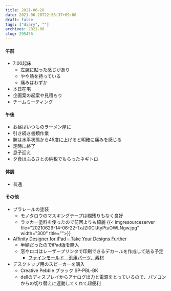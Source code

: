 ```yaml
---
title: 2021-06-28
date: 2021-06-28T22:56:37+09:00
draft: false
tags: ["diary", ""]
archives: 2021-06
slug: 295456
---
```

#### 午前
- 7:00起床
  - 左腕に貼った感じがあり
  - やや熱を持っている
  - 痛みはわずか
- 本日在宅
- 企画案の起案や見積もり
- チームミーティング
#### 午後
- お昼はいつものラーメン屋に
- 引き続き書類作業
- 腕は水平状態から45度に上げると明確に痛みを感じる
- 定時に終了
- 息子迎え
- 夕食はふるさとの納税でもらったネギトロ
#### 体調
- 普通
#### その他
- プラレールの塗装
  - モノタロウのマスキングテープは糊残りもなく良好
  - ラッカー塗料を使ったので前回よりも綺麗
  {{< imgresourceserver file="20210629-14-06-22-TxJZI0ClJtyPtuOWLNgw.jpg" width="300" title="">}}
- [Affinity Designer for iPad – Take Your Designs Further](https://affinity.serif.com/en-gb/designer/ipad/)
  - 半額だったのでiPad版を購入
  - 窓やロゴはレーザープリンタで印刷できるデカールを作成して貼る予定
    - [ファインモールド　汎用パーツ、素材](https://www.finemolds.co.jp/www/list/listetc.htm#cd)
- デスクトップ用のスピーカーを購入
  - Creative Pebble ブラック SP-PBL-BK
  - dellのディスプレイからアナログ出力と電源をとっているので、パソコンからの切り替えに連動してくれて超便利